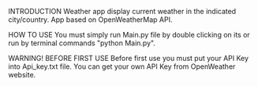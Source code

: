 INTRODUCTION
	Weather app display current weather in the indicated city/country. App based on OpenWeatherMap API.

HOW TO USE
	You must simply run Main.py file by double clicking on its or run by terminal commands "python Main.py".

WARNING! BEFORE FIRST USE
	Before first use you must put your API Key into Api_key.txt file. You can get your own API Key from OpenWeather website.
